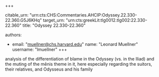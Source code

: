 +++


citable_urn: "urn:cts:CHS:Commentaries.AHCIP:Odyssey.22.330-22.360.G5J6KHq"
target_urn: "urn:cts:greekLit:tlg0012.tlg002:22.330-22.360"
title: "Odyssey 22.330-22.360"

authors:
- email: "muellner@chs.harvard.edu"
  name: "Leonard Muellner"
  username: "lmuellner"
+++

<p>analysis of the differentiation of blame in the Odyssey (vs. in the Iliad) and the muting of the mēnis theme in it, here especially regarding the suitors, their relatives, and Odysseus and his family</p>